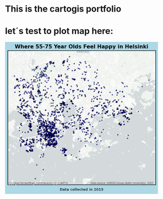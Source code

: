 # This is the cartogis portfolio

# let´s test to plot map here:
![Plot](MyMap_happypoints/happy_places_map.png)

